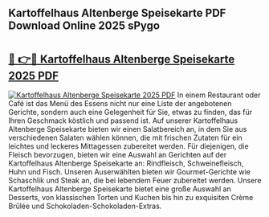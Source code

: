## Kartoffelhaus Altenberge Speisekarte PDF Download Online 2025 sPygo

# <h2><a href="http://gc8ouo.nevu.top/?p=Kartoffelhaus+Altenberge+Speisekarte">🔗 👉🔴 Kartoffelhaus Altenberge Speisekarte 2025 PDF</a></h2>

[![Kartoffelhaus Altenberge Speisekarte 2025 PDF](https://i.imgur.com/dBaPXMq.png)](http://gc8ouo.nevu.top/?p=Kartoffelhaus+Altenberge+Speisekarte)
In einem Restaurant oder Café ist das Menü des Essens nicht nur eine Liste der angebotenen Gerichte, sondern auch eine Gelegenheit für Sie, etwas zu finden, das für Ihren Geschmack köstlich und passend ist. Auf unserer Kartoffelhaus Altenberge Speisekarte bieten wir einen Salatbereich an, in dem Sie aus verschiedenen Salaten wählen können, die mit frischen Zutaten für ein leichtes und leckeres Mittagessen zubereitet werden. Für diejenigen, die Fleisch bevorzugen, bieten wir eine Auswahl an Gerichten auf der Kartoffelhaus Altenberge Speisekarte an: Rindfleisch, Schweinefleisch, Huhn und Fisch. Unseren Auserwählten bieten wir Gourmet-Gerichte wie Schaschlik und Steak an, die bei lebendem Feuer zubereitet werden. Unsere Kartoffelhaus Altenberge Speisekarte bietet eine große Auswahl an Desserts, von klassischen Torten und Kuchen bis hin zu exquisiten Crème Brûlée und Schokoladen-Schokoladen-Extras.
